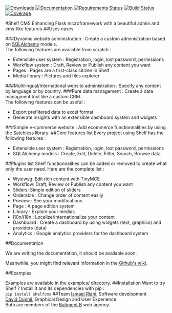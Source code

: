 [![Downloads](https://img.shields.io/pypi/dm/ShelfCMS.svg)](https://pypi.python.org/pypi/ShelfCMS/)
[![Documentation](https://img.shields.io/badge/docs-github%20wiki-blue.svg)](https://github.com/alexpirine/shelf-cms/wiki)
[![Requirements Status](https://img.shields.io/requires/github/alexpirine/shelf-cms.svg)](https://requires.io/github/alexpirine/shelf-cms/requirements/)
[![Build Status](https://img.shields.io/travis/alexpirine/shelf-cms.svg)](https://travis-ci.org/alexpirine/shelf-cms/)
[![Coverage](https://codecov.io/github/alexpirine/shelf-cms/coverage.svg)](https://codecov.io/github/alexpirine/shelf-cms)

#Shelf CMS
Enhancing Flask microframework with a beautiful admin and cms-like features 
##Uses cases

###Dynamic website administration : 
Create a custom administration based on [SQLAlchemy](https://github.com/zzzeek/sqlalchemy) models.  
The following features are available from scratch : 
- Extensible user system : Registration, login, lost password, permissions
- Workflow system : Draft, Review or Publish any content you want
- Pages : Pages are a first-class citizen in Shelf
- Media library : Pictures and files explorer

###Multilingual/International website administration :
Specify any content by language or by country.
###Pure data management :
Create a data managment tool like a custom CRM.  
The following features can be useful :
- Export prefiltered data to excel format
- Generate insights with an extensible dashboard system and widgets

###Simple e-commerce website :
Add ecommerce functionnalities by using the [Satchless](https://github.com/mirumee/satchless) library.
##Core features list
Every project using Shelf has the following features :
- Extensible user system : Registration, login, lost password, permissions
- SQLAlchemy models : Create, Edit, Delete, Filter, Search, Browse data

##Plugins list
Shelf functionnalities can be added or removed to create what only the user need.
Here are the complete list :
- Wysiwyg: Edit rich content with TinyMCE
- Workflow: Draft, Review or Publish any content you want
- Sliders: Simple edition of sliders
- Orderable : Change order of content easily
- Preview : See your modifications
- Page : A page edition system
- Library : Explore your medias
- l10n/i18n : Localize/Internationalize your content
- Dashboard : Create a dashboard by using widgets (text, graphics) and providers (data)
- Analytics : Google analytics providers for the dashboard system

##Documentation

We are writing the documentation, it should be available soon.

Meanwhile, you might find relevant information in the [Github's wiki](https://github.com/alexpirine/shelf-cms/wiki).

##Examples

Examples are available in the examples/ directory.
##Installation
Want to try Shelf ? Install it and its dependencies with pip :  
```pip install shelfcms```
##Team
[Ismael Riahi](http://zma.fr), Software development  
[David Duphil](http://www.davidduphil.com), Graphical Design and User Experience  
Both are members of the [Batiment.B](http://www.batb.fr) web agency.

